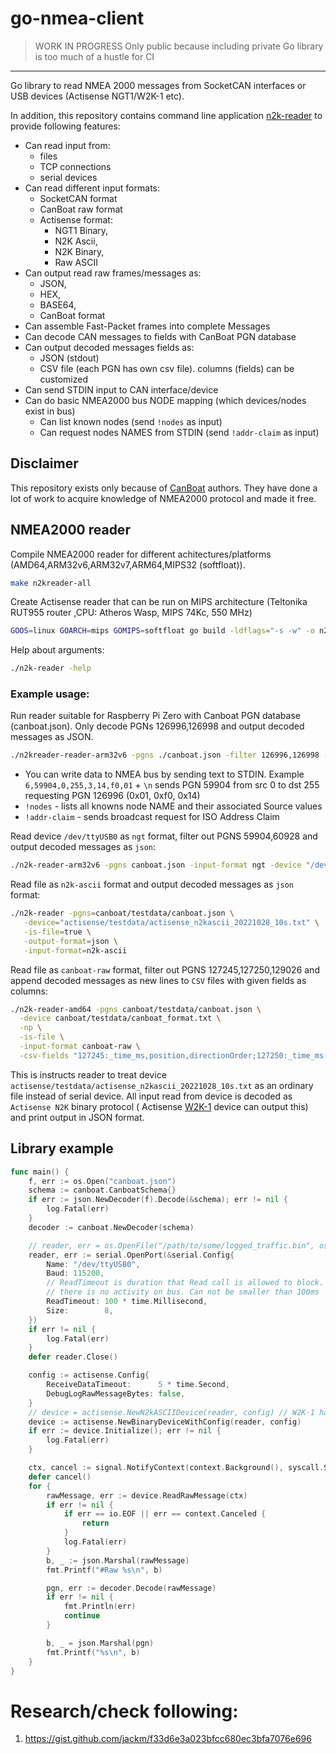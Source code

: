 # go-nmea-client

> WORK IN PROGRESS
> Only public because including private Go library is too much of a hustle for CI

-----

Go library to read NMEA 2000 messages from SocketCAN interfaces or USB devices (Actisense NGT1/W2K-1 etc).

In addition, this repository contains command line application [n2k-reader](./cmd/n2kreader/main.go) to provide
following features:

* Can read input from:
  * files
  * TCP connections
  * serial devices
* Can read different input formats:
  * SocketCAN format
  * CanBoat raw format
  * Actisense format:
      * NGT1 Binary,
      * N2K Ascii,
      * N2K Binary,
      * Raw ASCII
* Can output read raw frames/messages as:
    * JSON,
    * HEX,
    * BASE64,
    * CanBoat format
* Can assemble Fast-Packet frames into complete Messages
* Can decode CAN messages to fields with CanBoat PGN database
* Can output decoded messages fields as: 
  * JSON (stdout)
  * CSV file (each PGN has own csv file). columns (fields) can be customized
* Can send STDIN input to CAN interface/device
* Can do basic NMEA2000 bus NODE mapping (which devices/nodes exist in bus)
    * Can list known nodes (send `!nodes` as input)
    * Can request nodes NAMES from STDIN (send `!addr-claim` as input)

## Disclaimer

This repository exists only because of [CanBoat](https://github.com/canboat/canboat) authors. They have done a lot of
work to acquire knowledge of NMEA2000 protocol and made it free.

## NMEA2000 reader

Compile NMEA2000 reader for different achitectures/platforms (AMD64,ARM32v6,ARM32v7,ARM64,MIPS32 (softfloat)).

```bash
make n2kreader-all
```

Create Actisense reader that can be run on MIPS architecture (Teltonika RUT955 router ,CPU: Atheros Wasp, MIPS 74Kc, 550
MHz)

```bash
GOOS=linux GOARCH=mips GOMIPS=softfloat go build -ldflags="-s -w" -o n2k-reader-mips cmd/n2kreader/main.go
```

Help about arguments:

```bash
./n2k-reader -help
```

### Example usage:

Run reader suitable for Raspberry Pi Zero with Canboat PGN database (canboat.json). Only decode PGNs 126996,126998 and output decoded
messages as JSON.

```bash
./n2kreader-reader-arm32v6 -pgns ./canboat.json -filter 126996,126998 -output-format json
```

* You can write data to NMEA bus by sending text to STDIN. Example `6,59904,0,255,3,14,f0,01` + `\n` sends PGN 59904 from src 0 to dst 255 requesting PGN 126996 (0x01, 0xf0, 0x14)
* `!nodes` - lists all knowns node NAME and their associated Source values
* `!addr-claim` - sends broadcast request for ISO Address Claim

Read device `/dev/ttyUSB0` as `ngt` format, filter out PGNS 59904,60928 and output decoded messages as `json`:
```bash
./n2k-reader-arm32v6 -pgns canboat.json -input-format ngt -device "/dev/ttyUSB0" -filter 59904,60928 -output-format json
```

Read file as `n2k-ascii` format and output decoded messages as `json` format:
```bash 
./n2k-reader -pgns=canboat/testdata/canboat.json \
   -device="actisense/testdata/actisense_n2kascii_20221028_10s.txt" \
   -is-file=true \
   -output-format=json \
   -input-format=n2k-ascii
```

Read file as `canboat-raw` format, filter out PGNS 127245,127250,129026 and append decoded messages as new lines to `CSV` files with given fields as columns:
```bash
./n2k-reader-amd64 -pgns canboat/testdata/canboat.json \
  -device canboat/testdata/canboat_format.txt \
  -np \
  -is-file \
  -input-format canboat-raw \
  -csv-fields "127245:_time_ms,position,directionOrder;127250:_time_ms(100ms),heading;129026:_time_ms,cog,sog"
```

This is instructs reader to treat device `actisense/testdata/actisense_n2kascii_20221028_10s.txt` as an ordinary file
instead
of serial device. All input read from device is decoded as `Actisense N2K` binary protocol (
Actisense [W2K-1](https://actisense.com/products/w2k-1-nmea-2000-wifi-gateway/) device can output this)
and print output in JSON format.



## Library example

```go
func main() {
	f, err := os.Open("canboat.json")
	schema := canboat.CanboatSchema{}
	if err := json.NewDecoder(f).Decode(&schema); err != nil {
		log.Fatal(err)
	}
	decoder := canboat.NewDecoder(schema)

	// reader, err = os.OpenFile("/path/to/some/logged_traffic.bin", os.O_RDONLY, 0)
	reader, err := serial.OpenPort(&serial.Config{
		Name: "/dev/ttyUSB0",
		Baud: 115200,
		// ReadTimeout is duration that Read call is allowed to block. Device has different timeout for situation when
		// there is no activity on bus. Can not be smaller than 100ms
		ReadTimeout: 100 * time.Millisecond,
		Size:        8,
	})
	if err != nil {
		log.Fatal(err)
	}
	defer reader.Close()

	config := actisense.Config{
		ReceiveDataTimeout:      5 * time.Second,
		DebugLogRawMessageBytes: false,
	}
	// device = actisense.NewN2kASCIIDevice(reader, config) // W2K-1 has support for Actisense N2K Ascii format
	device := actisense.NewBinaryDeviceWithConfig(reader, config)
	if err := device.Initialize(); err != nil {
		log.Fatal(err)
	}

	ctx, cancel := signal.NotifyContext(context.Background(), syscall.SIGINT, syscall.SIGTERM)
	defer cancel()
	for {
		rawMessage, err := device.ReadRawMessage(ctx)
		if err != nil {
			if err == io.EOF || err == context.Canceled {
				return
			}
			log.Fatal(err)
		}
		b, _ := json.Marshal(rawMessage)
		fmt.Printf("#Raw %s\n", b)

		pgn, err := decoder.Decode(rawMessage)
		if err != nil {
			fmt.Println(err)
			continue
		}

		b, _ = json.Marshal(pgn)
		fmt.Printf("%s\n", b)
	}
}
```

# Research/check following:

1. https://gist.github.com/jackm/f33d6e3a023bfcc680ec3bfa7076e696